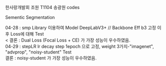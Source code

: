 한사랑개발회 조원 T1104 송광원 codes  

Sementic Segmentation  

04-28 : smp Library 이용하여 Model DeepLabV3+ // Backbone Eff b3 고정 이후 Loss에 대해 Test  
<        결론 : Dual Loss (Focal Loss + CE) 가 가장 성능이 우수하였음.  
04-29 : stepLR lr decay step 1epoch 으로 고정, weight 3가지-"imagenet", "advprop", "noisy-student" Test   
        결론 : noisy-student 가 가장 성능이 우수하였음.
